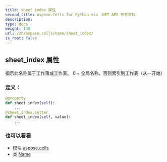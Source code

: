 ```yaml
---
title: sheet_index 属性
second_title: Aspose.Cells for Python via .NET API 参考资料
description:
type: docs
weight: 140
url: /zh/aspose.cells/name/sheet_index/
is_root: false
---
```

## sheet_index 属性

指示此名称属于工作簿或工作表。
0 = 全局名称，否则索引到工作表（从一开始）
### 定义：
```python
@property
def sheet_index(self):
    ...
@sheet_index.setter
def sheet_index(self, value):
    ...
```

### 也可以看看
* 模块 [aspose.cells](../../)
* 类 [Name](/cells/python-net/zh/aspose.cells/name)
